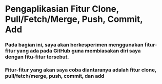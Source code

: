 # Pengaplikasian Fitur Clone, Pull/Fetch/Merge, Push, Commit, Add
### Pada bagian ini, saya akan berkesperimen menggunakan fitur-fitur yang ada pada GitHub guna membiasakan diri saya dengan fitu-fitur tersebut.
### Fitur-fitur yang akan saya coba diantaranya adalah fitur clone, pull/fetch/merge, push, commit, dan add
